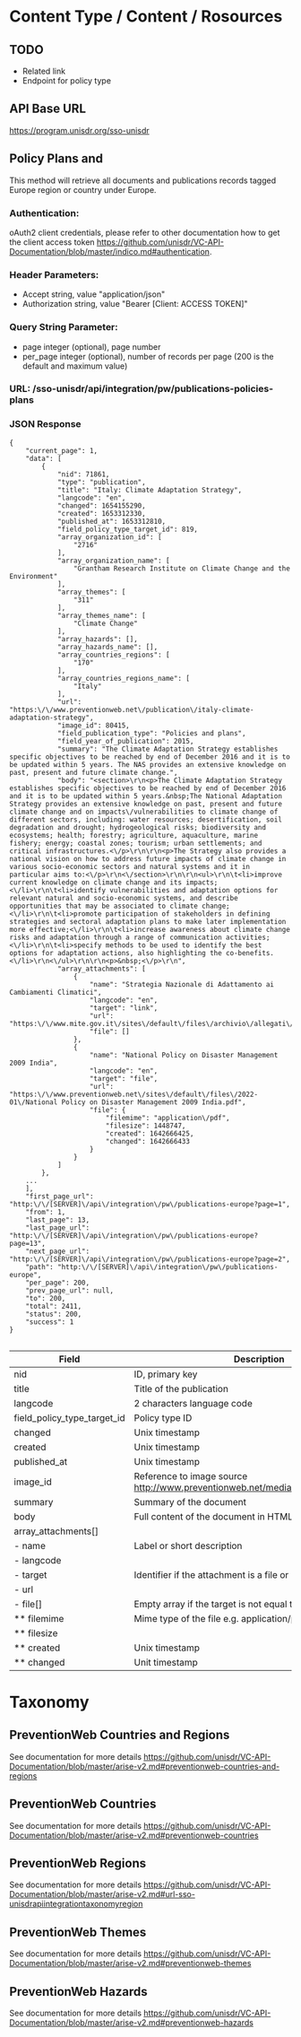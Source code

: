 # Content Type / Content / Rosources

## TODO

* Related link
* Endpoint for policy type

## API Base URL

https://program.unisdr.org/sso-unisdr



## Policy Plans and 

This method will retrieve all documents and publications records tagged Europe region or country under Europe.

### Authentication:

oAuth2 client credentials, please refer to other documentation how to get the client access token https://github.com/unisdr/VC-API-Documentation/blob/master/indico.md#authentication.

### Header Parameters:

* Accept string, value "application/json"
* Authorization string, value "Bearer [Client: ACCESS TOKEN]"

### Query String Parameter:

* page integer (optional), page number
* per_page integer (optional), number of records per page (200 is the default and maximum value)

### URL: /sso-unisdr/api/integration/pw/publications-policies-plans

### JSON Response

```shell
{
	"current_page": 1,
	"data": [
		{
			"nid": 71861,
			"type": "publication",
			"title": "Italy: Climate Adaptation Strategy",
			"langcode": "en",
			"changed": 1654155290,
			"created": 1653312330,
			"published_at": 1653312810,
			"field_policy_type_target_id": 819,
			"array_organization_id": [
				"2716"
			],
			"array_organization_name": [
				"Grantham Research Institute on Climate Change and the Environment"
			],
			"array_themes": [
				"311"
			],
			"array_themes_name": [
				"Climate Change"
			],
			"array_hazards": [],
			"array_hazards_name": [],
			"array_countries_regions": [
				"170"
			],
			"array_countries_regions_name": [
				"Italy"
			],
			"url": "https:\/\/www.preventionweb.net\/publication\/italy-climate-adaptation-strategy",
			"image_id": 80415,
			"field_publication_type": "Policies and plans",
			"field_year_of_publication": 2015,
			"summary": "The Climate Adaptation Strategy establishes specific objectives to be reached by end of December 2016 and it is to be updated within 5 years. The NAS provides an extensive knowledge on past, present and future climate change.",
			"body": "<section>\r\n<p>The Climate Adaptation Strategy establishes specific objectives to be reached by end of December 2016 and it is to be updated within 5 years.&nbsp;The National Adaptation Strategy provides an extensive knowledge on past, present and future climate change and on impacts\/vulnerabilities to climate change of different sectors, including: water resources; desertification, soil degradation and drought; hydrogeological risks; biodiversity and ecosystems; health; forestry; agriculture, aquaculture, marine fishery; energy; coastal zones; tourism; urban settlements; and critical infrastructures.<\/p>\r\n\r\n<p>The Strategy also provides a national vision on how to address future impacts of climate change in various socio-economic sectors and natural systems and it in particular aims to:<\/p>\r\n<\/section>\r\n\r\n<ul>\r\n\t<li>improve current knowledge on climate change and its impacts;<\/li>\r\n\t<li>identify vulnerabilities and adaptation options for relevant natural and socio-economic systems, and describe opportunities that may be associated to climate change;<\/li>\r\n\t<li>promote participation of stakeholders in defining strategies and sectoral adaptation plans to make later implementation more effective;<\/li>\r\n\t<li>increase awareness about climate change risks and adaptation through a range of communication activities;<\/li>\r\n\t<li>specify methods to be used to identify the best options for adaptation actions, also highlighting the co-benefits.<\/li>\r\n<\/ul>\r\n\r\n<p>&nbsp;<\/p>\r\n",
			"array_attachments": [
				{
					"name": "Strategia Nazionale di Adattamento ai Cambiamenti Climatici",
					"langcode": "en",
					"target": "link",
					"url": "https:\/\/www.mite.gov.it\/sites\/default\/files\/archivio\/allegati\/clima\/documento_SNAC.pdf",
					"file": []
				},
				{
					"name": "National Policy on Disaster Management 2009 India",
					"langcode": "en",
					"target": "file",
					"url": "https:\/\/www.preventionweb.net\/sites\/default\/files\/2022-01\/National Policy on Disaster Management 2009 India.pdf",
					"file": {
						"filemime": "application\/pdf",
						"filesize": 1448747,
						"created": 1642666425,
						"changed": 1642666433
					}
				}
			]
		},
    ...
	],
	"first_page_url": "http:\/\/[SERVER]\/api\/integration\/pw\/publications-europe?page=1",
	"from": 1,
	"last_page": 13,
	"last_page_url": "http:\/\/[SERVER]\/api\/integration\/pw\/publications-europe?page=13",
	"next_page_url": "http:\/\/[SERVER]\/api\/integration\/pw\/publications-europe?page=2",
	"path": "http:\/\/[SERVER]\/api\/integration\/pw\/publications-europe",
	"per_page": 200,
	"prev_page_url": null,
	"to": 200,
	"total": 2411,
	"status": 200,
	"success": 1
}


```
| Field                       	| Description                                                                      	| Type/Value  	|
|-----------------------------	|----------------------------------------------------------------------------------	|-------------	|
| nid                         	| ID, primary key                                                                  	| int         	|
| title                       	| Title of the publication                                                         	| text        	|
| langcode                    	| 2 characters language code                                                       	|             	|
| field_policy_type_target_id 	| Policy type ID                                                                   	| int         	|
| changed                     	| Unix timestamp                                                                   	| int         	|
| created                     	| Unix timestamp                                                                   	|             	|
| published_at                	| Unix timestamp                                                                   	|             	|
| image_id                    	| Reference to image source http://www.preventionweb.net/media/[image_id]/download 	| int         	|
| summary                     	| Summary of the document                                                          	| text        	|
| body                        	| Full content of the document in HTML format                                      	| text (html) 	|
| array_attachments[]         	|                                                                                  	| array       	|
| - name                      	| Label or short description                                                       	|             	|
| - langcode                  	|                                                                                  	|             	|
| - target                    	| Identifier if the attachment is a file or link.                                  	|             	|
| - url                       	|                                                                                  	|             	|
| - file[]                    	| Empty array if the target is not equal to file                                   	| array       	|
| ** filemime                 	| Mime type of the file e.g. application/pdf                                       	| text        	|
| ** filesize                 	|                                                                                  	| int         	|
| ** created                  	| Unix timestamp                                                                   	| int         	|
| ** changed                  	| Unit timestamp                                                                   	| int         	|


# Taxonomy

## PreventionWeb Countries and Regions

See documentation for more details https://github.com/unisdr/VC-API-Documentation/blob/master/arise-v2.md#preventionweb-countries-and-regions



## PreventionWeb Countries

See documentation for more details https://github.com/unisdr/VC-API-Documentation/blob/master/arise-v2.md#preventionweb-countries




## PreventionWeb Regions

See documentation for more details https://github.com/unisdr/VC-API-Documentation/blob/master/arise-v2.md#url-sso-unisdrapiintegrationtaxonomyregion



## PreventionWeb Themes

See documentation for more details https://github.com/unisdr/VC-API-Documentation/blob/master/arise-v2.md#preventionweb-themes


## PreventionWeb Hazards

See documentation for more details https://github.com/unisdr/VC-API-Documentation/blob/master/arise-v2.md#preventionweb-hazards

